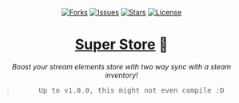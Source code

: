 <p align="center">
  <a href="https://github.com/ArthurFiorette/super-store/network/members"><img
      src="https://img.shields.io/github/forks/ArthurFiorette/super-store?logo=github&style=flat-square&label=Forks"
      target="_blank"
      alt="Forks" /></a>
  <a href="https://github.com/ArthurFiorette/super-store/issues"><img
      src="https://img.shields.io/github/issues/ArthurFiorette/super-store?logo=github&style=flat-square&label=Issues"
      target="_blank"
      alt="Issues" /></a>
  <a href="https://github.com/ArthurFiorette/super-store/stargazers"><img
      src="https://img.shields.io/github/stars/ArthurFiorette/super-store?logo=github&style=flat-square&label=Stars"
      target="_blank"
      alt="Stars" /></a>
  <a href="https://github.com/ArthurFiorette/super-store/blob/main/LICENSE"><img
      src="https://img.shields.io/github/license/ArthurFiorette/super-store?logo=github&style=flat-square&label=License"
      target="_blank"
      alt="License" /></a>
</p>

<h1 align="center">
  <strong><a href="https://github.com/ArthurFiorette/super-store/" target="_blank">Super Store</a> 🚀</strong>
</h1>
<p align="center">
  <i>Boost your stream elements store with two way sync with a steam inventory!</i>
</p>

> <pre align="center">
> Up to v1.0.0, this might not even compile :D
> </pre>

